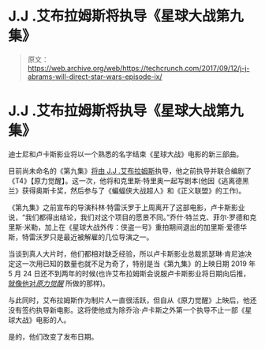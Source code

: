 # J.J .艾布拉姆斯将执导《星球大战第九集》

> 原文：<https://web.archive.org/web/https://techcrunch.com/2017/09/12/j-j-abrams-will-direct-star-wars-episode-ix/>

# J.J .艾布拉姆斯将执导《星球大战第九集》

迪士尼和卢卡斯影业将以一个熟悉的名字结束《星球大战》电影的新三部曲。

目前尚未命名的《第九集》[将由 J.J .艾布拉姆斯](https://web.archive.org/web/20221025223644/http://www.starwars.com/news/j-j-abrams-to-write-and-direct-star-wars-episode-ix?cmp=smc%7C1069686719)执导，他之前执导并联合编剧了《T4》【原力觉醒】。这一次，他将和克里斯·特里奥一起写剧本(他因《逃离德黑兰》获得奥斯卡奖，然后参与了《蝙蝠侠大战超人》和《正义联盟》的工作)。

《第九集》之前宣布的导演科林·特雷沃罗于上周离开了这部电影，卢卡斯影业说，“我们都得出结论，我们对这个项目的愿景不同。”乔什·特兰克、菲尔·罗德和克里斯·米勒，加上在《星球大战外传：侠盗一号》重拍期间退出的加里斯·爱德华斯，特雷沃罗只是最近被解雇的几位导演之一。

当谈到真人大片时，他们都相对缺乏经验，所以卢卡斯影业总裁凯瑟琳·肯尼迪决定这一次用已知的数量也就不足为奇了，特别是当《第九集》的上映日期 2019 年 5 月 24 日还不到两年的时候(也许艾布拉姆斯会说服卢卡斯影业将日期向后推，[就像他对*原力觉醒*](https://web.archive.org/web/20221025223644/https://www.theguardian.com/film/2013/nov/08/star-wars-episode-7-release-date-jj-abrams) 所做的那样)。

与此同时，艾布拉姆斯作为制片人一直很活跃，但自从《原力觉醒》上映后，他还没有签约执导新电影。这将使他成为除乔治·卢卡斯之外第一个执导不止一部《星球大战》电影的人。

是的，他们改变了发布日期。